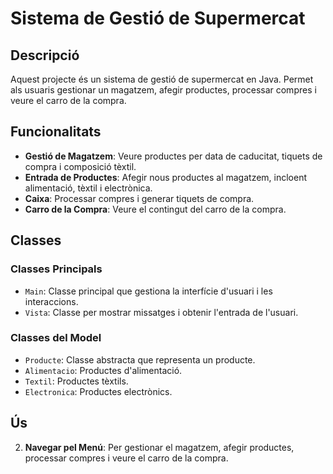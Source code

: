 # Sistema de Gestió de Supermercat

## Descripció

Aquest projecte és un sistema de gestió de supermercat en Java. Permet als usuaris gestionar un magatzem, afegir productes, processar compres i veure el carro de la compra.

## Funcionalitats

- **Gestió de Magatzem**: Veure productes per data de caducitat, tiquets de compra i composició tèxtil.
- **Entrada de Productes**: Afegir nous productes al magatzem, incloent alimentació, tèxtil i electrònica.
- **Caixa**: Processar compres i generar tiquets de compra.
- **Carro de la Compra**: Veure el contingut del carro de la compra.

## Classes

### Classes Principals

- `Main`: Classe principal que gestiona la interfície d'usuari i les interaccions.
- `Vista`: Classe per mostrar missatges i obtenir l'entrada de l'usuari.

### Classes del Model

- `Producte`: Classe abstracta que representa un producte.
- `Alimentacio`: Productes d'alimentació.
- `Textil`: Productes tèxtils.
- `Electronica`: Productes electrònics.

## Ús

2. **Navegar pel Menú**: Per gestionar el magatzem, afegir productes, processar compres i veure el carro de la compra.